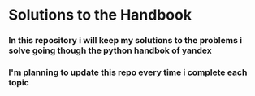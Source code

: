 # Solutions to the Handbook

### In this repository i will keep my solutions to the problems i solve going though the python handbok of yandex

### I'm planning to update this repo every time i complete each topic 
